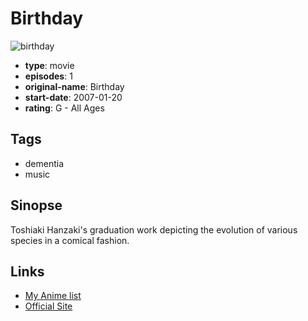 # Birthday

![birthday](https://cdn.myanimelist.net/images/anime/1780/98524.jpg)

-   **type**: movie
-   **episodes**: 1
-   **original-name**: Birthday
-   **start-date**: 2007-01-20
-   **rating**: G - All Ages

## Tags

-   dementia
-   music

## Sinopse

Toshiaki Hanzaki's graduation work depicting the evolution of various species in a comical fashion.

## Links

-   [My Anime list](https://myanimelist.net/anime/39088/Birthday)
-   [Official Site](http://toshiakihanzaki.tumblr.com/)
